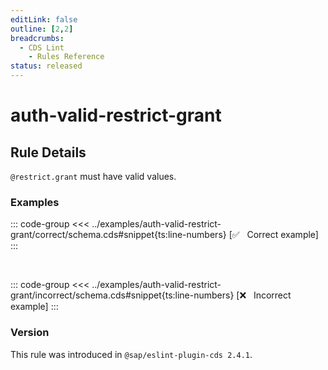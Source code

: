 ```yaml
---
editLink: false
outline: [2,2]
breadcrumbs:
  - CDS Lint
    - Rules Reference
status: released
---
```


<script setup>
  import PlaygroundBadge from '../../../.vitepress/theme/components/PlaygroundBadge.vue'
</script>

# auth-valid-restrict-grant

## Rule Details

`@restrict.grant` must have valid values.

### Examples

::: code-group
<<< ../examples/auth-valid-restrict-grant/correct/schema.cds#snippet{ts:line-numbers} [✅ &nbsp; Correct example]
:::
<PlaygroundBadge
  name="auth-valid-restrict-grant"
  kind="correct"
  :rules="{'@sap/cds/auth-valid-restrict-grant': ['warn', 'show']}"
  :files="['schema.cds']"
/>

<br>

::: code-group
<<< ../examples/auth-valid-restrict-grant/incorrect/schema.cds#snippet{ts:line-numbers} [❌ &nbsp; Incorrect example]
:::
<PlaygroundBadge
  name="auth-valid-restrict-grant"
  kind="incorrect"
  :rules="{'@sap/cds/auth-valid-restrict-grant': ['warn', 'show']}"
  :files="['schema.cds']"
/>

### Version
This rule was introduced in `@sap/eslint-plugin-cds 2.4.1`.

<!--
### Resources
[Rule source](https://github.tools.sap/cap/eslint-plugin-cds/tree/main/lib/rules/auth-valid-restrict-grant.js)
-->
